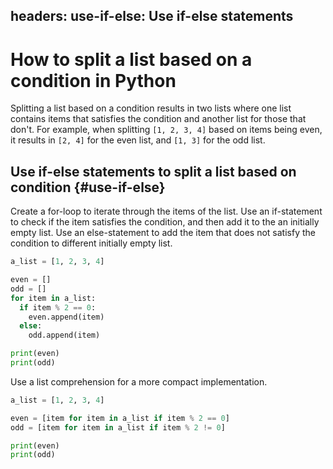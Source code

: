 headers:
  use-if-else: Use if-else statements
---
# How to split a list based on a condition in Python
Splitting a list based on a condition results in two lists where one list contains items that satisfies the condition and another list for those that don't. For example, when splitting `[1, 2, 3, 4]` based on items being even, it results in `[2, 4]` for the even list, and `[1, 3]` for the odd list.

## Use if-else statements to split a list based on condition {#use-if-else}
Create a for-loop to iterate through the items of the list. Use an if-statement to check if the item satisfies the condition, and then add it to the an initially empty list. Use an else-statement to add the item that does not satisfy the condition to different initially empty list.
```python
a_list = [1, 2, 3, 4]

even = []
odd = []
for item in a_list:
  if item % 2 == 0:
    even.append(item)
  else:
    odd.append(item)

print(even)
print(odd)
```
Use a list comprehension for a more compact implementation.

```python
a_list = [1, 2, 3, 4]

even = [item for item in a_list if item % 2 == 0]
odd = [item for item in a_list if item % 2 != 0]

print(even)
print(odd)
```
